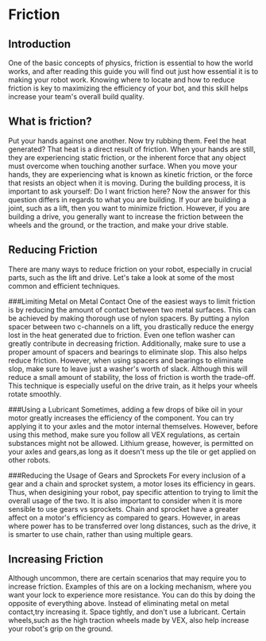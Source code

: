 Friction
 ========
 
 Introduction
   ------------
 One of the basic concepts of physics, friction is essential to how the world works, and after reading this guide you will find out just how essential it is to making your robot work. Knowing where to locate and how to reduce friction is key to maximizing the efficiency of your bot, and this skill helps increase your team's overall build quality. 

 What is friction?
   --------------------
 Put your hands against one another. Now try rubbing them. Feel the heat generated? That heat is a direct result of friction. When your hands are still, they are experiencing static friction, or the inherent force that any object must overcome when touching another surface. When you move your hands, they are experiencing what is known as kinetic friction, or the force that resists an object when it is moving. During the building process, it is important to ask yourself: Do I want friction here? Now the answer for this question differs in regards to what you are building. If your are building a joint, such as a lift, then you want to minimize friction. However, if you are building a drive, you generally want to increase the friction between the wheels and the ground, or the traction, and make your drive stable.

 Reducing Friction
   -----------------
 There are many ways to reduce friction on your robot, especially in crucial parts, such as the lift and drive. Let's take a look at some of the most common and efficient techniques.
 
   ###Limiting Metal on Metal Contact
     One of the easiest ways to limit friction is by reducing the amount of contact between two metal surfaces. This can be achieved by making thorough use of nylon spacers. By putting a nylon spacer between two c-channels on a lift, you drastically reduce the energy lost in the heat generated due to friction. Even one teflon washer can greatly contribute in decreasing friction. Additionally, make sure to use a proper amount of spacers and bearings to eliminate slop. This also helps reduce friction. However, when using spacers and bearings to eliminate slop, make sure to leave just a washer's worth of slack. Although this will reduce a small amount of stability, the loss of friction is worth the trade-off. This technique is especially useful on the drive train, as it helps your wheels rotate smoothly.

   ###Using a Lubricant
     Sometimes, adding a few drops of bike oil in your motor greatly increases the efficiency of the component. You can try applying it to your axles and the motor internal themselves. However, before using this method, make sure you follow all VEX regulations, as certain substances might not be allowed. Lithium grease, however, is permitted on your axles and gears,as long as it doesn't mess up the tile or get applied on other robots.

   ###Reducing the Usage of Gears and Sprockets
      For every inclusion of a gear and a chain and sprocket system, a motor loses its efficiency in gears. Thus, when desigining your robot, pay specific attention to trying to limit the overall usage of the two. It is also important to consider when it is more sensible to use gears vs sprockets. Chain and sprocket have a greater affect on a motor's efficiency as compared to gears. However, in areas where power has to be transferred over long distances, such as the drive, it is smarter to use chain, rather than using multiple gears.

 Increasing Friction
   -------------------
   Although uncommon, there are certain scenarios that may require you to increase friction. Examples of this are on a locking mechanism, where you want your lock to experience more resistance. You can do this by doing the opposite of everything above. Instead of eliminating metal on metal contact,try increasing it. Space tightly, and don't use a lubricant. Certain wheels,such as the high traction wheels made by VEX, also help increase your robot's grip on the ground. 





